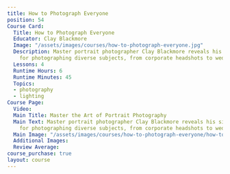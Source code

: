 ```yaml
---
title: How to Photograph Everyone
position: 54
Course Card:
  Title: How to Photograph Everyone
  Educator: Clay Blackmore
  Image: "/assets/images/courses/how-to-photograph-everyone.jpg"
  Description: Master portrait photographer Clay Blackmore reveals his signature techniques
    for photographing diverse subjects, from corporate headshots to wedding portraits.
  Lessons: 4
  Runtime Hours: 6
  Runtime Minutes: 45
  Topics:
  - photography
  - lighting
Course Page:
  Video: 
  Main Title: Master the Art of Portrait Photography
  Main Text: Master portrait photographer Clay Blackmore reveals his signature techniques
    for photographing diverse subjects, from corporate headshots to wedding portraits.
  Main Image: "/assets/images/courses/how-to-photograph-everyone/how-to-photograph-everyone-main.jpg"
  Additional Images: 
  Review Average: 
course_purchase: true
layout: course
---
```


